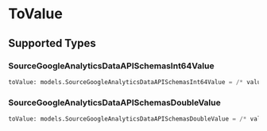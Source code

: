 # ToValue


## Supported Types

### SourceGoogleAnalyticsDataAPISchemasInt64Value

```python
toValue: models.SourceGoogleAnalyticsDataAPISchemasInt64Value = /* values here */
```

### SourceGoogleAnalyticsDataAPISchemasDoubleValue

```python
toValue: models.SourceGoogleAnalyticsDataAPISchemasDoubleValue = /* values here */
```

